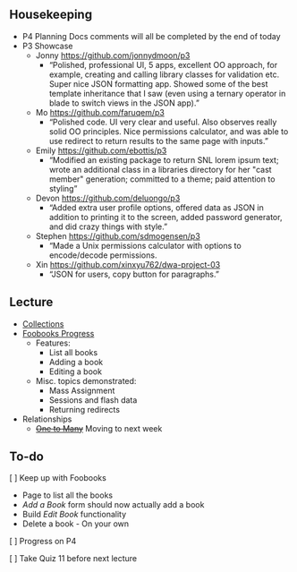 ## Housekeeping

+ P4 Planning Docs comments will all be completed by the end of today
+ P3 Showcase
    + Jonny <https://github.com/jonnydmoon/p3>
        + &ldquo;Polished, professional UI, 5 apps, excellent OO approach, for example, creating and calling library classes for validation etc. Super nice JSON formatting app. Showed some of the best template inheritance that I saw (even using a ternary operator in blade to switch views in the JSON app).&rdquo;
    + Mo <https://github.com/faruqem/p3>
        + &ldquo;Polished code. UI very clear and useful. Also observes really solid OO principles. Nice permissions calculator, and was able to use redirect to return results to the same page with inputs.&rdquo;
    + Emily <https://github.com/ebottis/p3>
        + &ldquo;Modified an existing package to return SNL lorem ipsum text; wrote an additional class in a libraries directory for her "cast member" generation; committed to a theme; paid attention to styling&rdquo;
    + Devon <https://github.com/deluongo/p3>
        + &ldquo;Added extra user profile options, offered data as JSON in addition to printing it to the screen, added password generator, and did crazy things with style.&rdquo;
    + Stephen <https://github.com/sdmogensen/p3>
        + &ldquo;Made a Unix permissions calculator with options to encode/decode permissions.
    + Xin <https://github.com/xinxyu762/dwa-project-03>
        + &ldquo;JSON for users, copy button for paragraphs.&rdquo;


## Lecture

+ [Collections](https://github.com/susanBuck/dwa15-fall2016-notes/blob/master/03_Laravel/25_Collections.md)
+ [Foobooks Progress](https://github.com/susanBuck/dwa15-fall2016-notes/blob/master/03_Laravel/99_Foobooks_Lecture_11.md)
    + Features:
        + List all books
        + Adding a book
        + Editing a book
    + Misc. topics demonstrated:
        + Mass Assignment
        + Sessions and flash data
        + Returning redirects
+ Relationships
    + <strike markdown=1>[One to Many](https://github.com/susanBuck/dwa15-fall2016-notes/blob/master/03_Laravel/26_Relationships_One_to_Many.md)</strike> Moving to next week

## To-do

[ ] Keep up with Foobooks

+ Page to list all the books
+ *Add a Book* form should now actually add a book
+ Build *Edit Book* functionality
+ Delete a book - On your own

[ ] Progress on P4

[ ] Take Quiz 11 before next lecture
